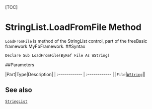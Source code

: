 [TOC]
# StringList.LoadFromFile Method

`LoadFromFile` is method of the StringList control, part of the freeBasic framework MyFbFramework.
##Syntax
```freeBasic
Declare Sub LoadFromFile(ByRef File As WString)
```

##Parameters

|Part|Type|Description|
| :------------ | :------------ |
|`File`|[`WString`]("https://www.freebasic.net/wiki/KeyPgWString")||
## See also
[`StringList`](StringList.md)
